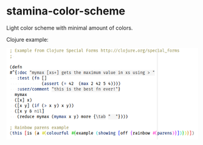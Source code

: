 # stamina-color-scheme
Light color scheme with minimal amount of colors.

Clojure example:

![Clojure code screenshot](intellij-idea/clojure.png)
